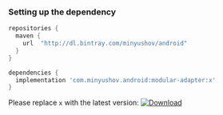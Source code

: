 ### Setting up the dependency
```groovy
repositories {
  maven {
    url  "http://dl.bintray.com/minyushov/android" 
  }
}
```
```groovy
dependencies {
  implementation 'com.minyushov.android:modular-adapter:x'
}
```

Please replace `x` with the latest version: [![Download](https://api.bintray.com/packages/minyushov/android/modular-adapter/images/download.svg)](https://bintray.com/minyushov/android/modular-adapter/_latestVersion)